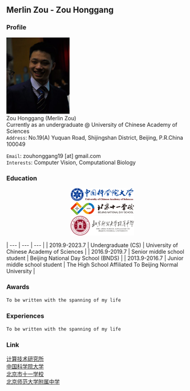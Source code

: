 ## Merlin Zou - Zou Honggang

### Profile
<img src="images/zhaopian.jpg" width="33%"> <br>
Zou Honggang (Merlin Zou) <br>
Currently as an undergraduate @ University of Chinese Academy of Sciences <br>
`Address`: No.19(A) Yuquan Road, Shijingshan District, Beijing, P.R.China 100049 <br>
 
`Email`: zouhonggang19 [at] gmail.com <br>
`Interests`: Computer Vision, Computational Biology

### Education
<div align=center>
  <img src="images/guokeda.jpg" width="33%"> <br>
  <img src="images/shiyi.jpg" width="33%"> <br>
  <img src="images/fuzhong.jpg" width="33%"> <br>
</div>

| --- | --- | --- |
| 2019.9-2023.7 | Undergraduate (CS) | University of Chinese Academy of Sciences |
| 2016.9-2019.7 | Senior middle school student | Beijing National Day School (BNDS) |
| 2013.9-2016.7 | Junior middle school student | The High School Affiliated To Beijing Normal University |

### Awards
```markdown
To be written with the spanning of my life
```

### Experiences
```markdown
To be written with the spanning of my life
```

### Link
[计算技术研究所](http://www.ict.ac.cn/) <br>
[中国科学院大学](https://www.ucas.ac.cn/) <br>
[北京市十一学校](http://www.bnds.cn/) <br>
[北京师范大学附属中学](https://www.bjsdfz.com/)
